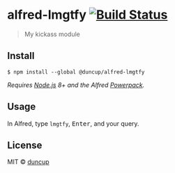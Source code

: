 # alfred-lmgtfy [![Build Status](https://travis-ci.org/duncup/alfred-lmgtfy.svg?branch=master)](https://travis-ci.org/duncup/alfred-lmgtfy)

> My kickass module


## Install

```
$ npm install --global @duncup/alfred-lmgtfy
```

*Requires [Node.js](https://nodejs.org) 8+ and the Alfred [Powerpack](https://www.alfredapp.com/powerpack/).*


## Usage

In Alfred, type `lmgtfy`, <kbd>Enter</kbd>, and your query.


## License

MIT © [duncup](http://github.com/duncup)
